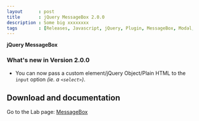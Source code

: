 ```yaml
---
layout      : post
title       : jQuery MessageBox 2.0.0
description : Some big xxxxxxxx
tags        : [Releases, Javascript, jQuery, Plugin, MessageBox, Modal, Dialog, Alert, Confirm, Prompt]
---
```


**jQuery MessageBox** 


### What's new in Version 2.0.0

* You can now pass a custom element/jQuery Object/Plain HTML to the `input` option *(ie. a `<select>`)*.



## Download and documentation

Go to the Lab page: [MessageBox](/labs/jquery-message-box/)
